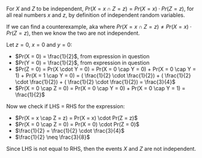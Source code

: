 For $X$ and $Z$ to be independent, $Pr(X = x \cap Z = z) = Pr(X = x) \cdot Pr(Z = z)$, for all real numbers $x$ and $z$, by definition of independent random variables.

If we can find a counterexample, aka where $Pr(X = x \cap Z = z) \neq Pr(X = x) \cdot Pr(Z = z)$, then we know the two are not independent.

Let $z = 0$, $x = 0$ and $y = 0$:

<ul>
    <li> $Pr(X = 0) = \frac{1}{2}$, from expression in question
    <li> $Pr(Y = 0) = \frac{1}{2}$, from expression in question
    <li> $Pr(Z = 0) = Pr(X \cdot Y = 0) = Pr(X = 0 \cap Y = 0) + Pr(X = 0 \cap Y = 1) + Pr(X = 1 \cap Y = 0) = ( \frac{1}{2} \cdot \frac{1}{2}) + ( \frac{1}{2} \cdot \frac{1}{2}) + ( \frac{1}{2} \cdot \frac{1}{2}) = \frac{3}{4}$
    <li> $Pr(X = 0 \cap Z = 0) = Pr(X = 0 \cap Y = 0) + Pr(X = 0 \cap Y = 1) = \frac{1}{2}$
</ul>

Now we check if LHS = RHS for the expression:

<ul>
    <li> $Pr(X = x \cap Z = z) = Pr(X = x) \cdot Pr(Z = z)$
    <li> $Pr(X = 0 \cap Z = 0) = Pr(X = 0) \cdot Pr(Z = 0)$
    <li> $\frac{1}{2} = \frac{1}{2} \cdot \frac{3}{4}$
    <li> $\frac{1}{2} \neq \frac{3}{8}$
</ul>

Since LHS is not equal to RHS, then the events $X$ and $Z$ are not independent.
